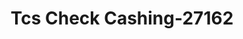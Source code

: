 ---
f_zip-code: 92675
f_state-code: CA
title: Tcs Check Cashing-27162
f_phone: 949-248-8355
f_city-only: San Juan Capistrano
f_address: 31952 Del Obispo Street Suite 250 San Juan Capistrano
f_location-unique-id: '27162'
slug: tcs-check-cashing-27162
updated-on: '2024-05-30T13:46:58.046Z'
created-on: '2024-05-30T13:36:59.803Z'
published-on: '2024-05-30T13:54:32.469Z'
f_city-state: cms/city/san-juan-capistrano-ca.md
f_company: cms/company/tcs-check-cashing.md
f_state: cms/state/california.md
layout: '[payday-loan].html'
tags: payday-loan
---